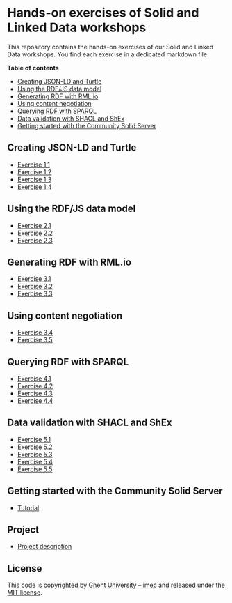 # Hands-on exercises of Solid and Linked Data workshops

This repository contains the hands-on exercises of our Solid and Linked Data workshops.
You find each exercise in a dedicated markdown file.

**Table of contents**
- [Creating JSON-LD and Turtle](#creating-json-ld-and-turtle)
- [Using the RDF/JS data model](#using-the-rdfjs-data-model)
- [Generating RDF with RML.io](#generating-rdf-with-rmlio)
- [Using content negotiation](#using-content-negotiation)
- [Querying RDF with SPARQL](#querying-rdf-with-sparql)
- [Data validation with SHACL and ShEx](#data-validation-with-shacl-and-shex)
- [Getting started with the Community Solid Server](#getting-started-with-the-community-solid-server)
  
## Creating JSON-LD and Turtle
- [Exercise 1.1](exercise-1-1.md)
- [Exercise 1.2](exercise-1-2.md)
- [Exercise 1.3](exercise-1-3.md)
- [Exercise 1.4](exercise-1-4.md)

## Using the RDF/JS data model

- [Exercise 2.1](exercise-2-1.md)
- [Exercise 2.2](exercise-2-2.md)
- [Exercise 2.3](exercise-2-3.md)

## Generating RDF with RML.io
- [Exercise 3.1](exercise-3-1.md)
- [Exercise 3.2](exercise-3-2.md)
- [Exercise 3.3](exercise-3-3.md)

## Using content negotiation 
- [Exercise 3.4](exercise-3-4.md)
- [Exercise 3.5](exercise-3-5.md)

## Querying RDF with SPARQL
- [Exercise 4.1](exercise-4-1.md)
- [Exercise 4.2](exercise-4-2.md)
- [Exercise 4.3](exercise-4-3.md)
- [Exercise 4.4](exercise-4-4.md)

## Data validation with SHACL and ShEx
- [Exercise 5.1](exercise-5-1.md)
- [Exercise 5.2](exercise-5-2.md)
- [Exercise 5.3](exercise-5-3.md)
- [Exercise 5.4](exercise-5-4.md)
- [Exercise 5.5](exercise-5-5.md)

## Getting started with the Community Solid Server
- [Tutorial](https://github.com/CommunitySolidServer/tutorials/).

## Project
- [Project description](project.md)

## License
This code is copyrighted by [Ghent University – imec](http://idlab.ugent.be/) and 
released under the [MIT license](http://opensource.org/licenses/MIT).
